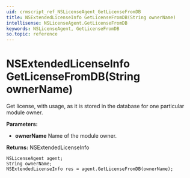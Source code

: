 ```yaml
---
uid: crmscript_ref_NSLicenseAgent_GetLicenseFromDB
title: NSExtendedLicenseInfo GetLicenseFromDB(String ownerName)
intellisense: NSLicenseAgent.GetLicenseFromDB
keywords: NSLicenseAgent, GetLicenseFromDB
so.topic: reference
---
```


# NSExtendedLicenseInfo GetLicenseFromDB(String ownerName)

Get license, with usage, as it is stored in the database for one particular module owner.

**Parameters:**
 - **ownerName** Name of the module owner.

**Returns:** NSExtendedLicenseInfo

```crmscript
NSLicenseAgent agent;
String ownerName;
NSExtendedLicenseInfo res = agent.GetLicenseFromDB(ownerName);
```


